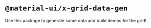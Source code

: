 # `@material-ui/x-grid-data-gen`

Use this package to generate some data and build demos for the grid!
